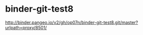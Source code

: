 # binder-git-test8

http://binder.pangeo.io/v2/gh/op07n/binder-git-test8.git/master?urlpath=proxy/8501/
